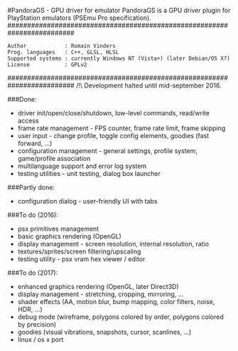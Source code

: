 #PandoraGS - GPU driver for emulator
PandoraGS is a GPU driver plugin for PlayStation emulators (PSEmu Pro specification).
#########################################################################

    Author            : Romain Vinders
    Prog. languages   : C++, GLSL, HLSL
    Supported systems : currently Windows NT (Vista+) (later Debian/OS X?)
    License           : GPLv2

#########################################################################
/!\ Development halted until mid-september 2016.

###Done:
* driver init/open/close/shutdown, low-level commands, read/write access
* frame rate management - FPS counter, frame rate limit, frame skipping
* user input - change profile, toggle config elements, goodies (fast forward, ...)
* configuration management - general settings, profile system, game/profile association
* multilanguage support and error log system
* testing utilities - unit testing, dialog box launcher

###Partly done:
* configuration dialog - user-friendly UI with tabs

###To do (2016):
* psx primitives management
* basic graphics rendering (OpenGL)
* display management - screen resolution, internal resolution, ratio
* textures/sprites/screen filtering/upscaling
* testing utility - psx vram hex viewer / editor

###To do (2017):
* enhanced graphics rendering (OpenGL, later Direct3D)
* display management - stretching, cropping, mirroring, ...
* shader effects (AA, motion blur, bump mapping, color filters, noise, HDR, ...)
* debug mode (wireframe, polygons colored by order, polygons colored by precision)
* goodies (visual vibrations, snapshots, cursor, scanlines, ...)
* linux / os x port
